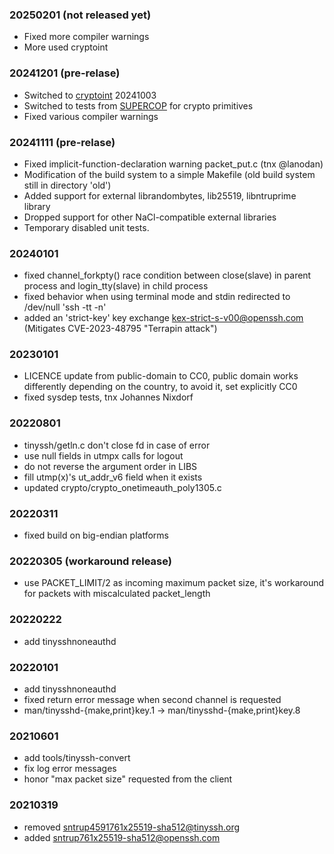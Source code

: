 ### 20250201 (not released yet)
- Fixed more compiler warnings
- More used cryptoint

### 20241201 (pre-relase)
- Switched to [cryptoint](https://libntruprime.cr.yp.to/libntruprime-20241021/cryptoint.html) 20241003
- Switched to tests from [SUPERCOP](https://bench.cr.yp.to/supercop.html) for crypto primitives
- Fixed various compiler warnings

### 20241111 (pre-relase)
- Fixed implicit-function-declaration warning packet_put.c (tnx @lanodan)
- Modification of the build system to a simple Makefile (old build system still in directory 'old')
- Added support for external librandombytes, lib25519, libntruprime library
- Dropped support for other NaCl-compatible external libraries
- Temporary disabled unit tests.

### 20240101
- fixed channel_forkpty() race condition between close(slave) in parent process and login_tty(slave) in child process
- fixed behavior when using terminal mode and stdin redirected to /dev/null 'ssh -tt -n'
- added an 'strict-key' key exchange kex-strict-s-v00@openssh.com (Mitigates CVE-2023-48795 "Terrapin attack")

### 20230101
- LICENCE update from  public-domain to CC0, public domain works differently depending on the country, to avoid it, set explicitly CC0
- fixed sysdep tests, tnx Johannes Nixdorf

### 20220801
- tinyssh/getln.c don't close fd in case of error
- use null fields in utmpx calls for logout
- do not reverse the argument order in LIBS
- fill utmp(x)'s ut_addr_v6 field when it exists
- updated crypto/crypto_onetimeauth_poly1305.c

### 20220311
- fixed build on big-endian platforms

### 20220305 (workaround release)
- use PACKET_LIMIT/2 as incoming maximum packet size, it's workaround for packets with miscalculated packet_length

### 20220222
- add tinysshnoneauthd

### 20220101
- add tinysshnoneauthd
- fixed return error message when second channel is requested
- man/tinysshd-{make,print}key.1 -> man/tinysshd-{make,print}key.8

### 20210601
- add tools/tinyssh-convert
- fix log error messages
- honor "max packet size" requested from the client

### 20210319
- removed sntrup4591761x25519-sha512@tinyssh.org
- added sntrup761x25519-sha512@openssh.com
